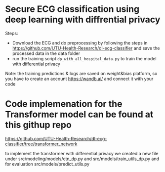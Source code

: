 # Secure ECG classification using deep learning with diffrential privacy

Steps: 
  - Download the ECG and do preprocessing by following the steps in https://github.com/UTU-Health-Research/dl-ecg-classifier and save the processed data in the data folder
  - run the training script ``` dp_with_all_hospital_data.py ``` to train the model with differential privacy

Note: the training predictions & logs are saved on weight&bias platform, so you have to create an account https://wandb.ai/ and connect it with your code

# Code implemenation for the Transformer model can be found at this githup repo 
  https://github.com/UTU-Health-Research/dl-ecg-classifier/tree/transformer_network

to implement the transformer with differential privacy we created a new file under src/modeling/models/ctn_dp.py and src/models/train_utils_dp.py and for evaluation  src/models/predict_utils.py

  
